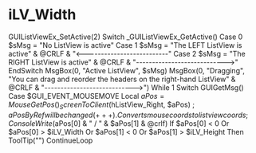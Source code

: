 # iLV_Width
GUIListViewEx_SetActive(2) Switch _GUIListViewEx_GetActive() Case 0 $sMsg = "No ListView is active" Case 1 $sMsg = "The LEFT ListView is active" &amp; @CRLF &amp; "&lt;--------------------------" Case 2 $sMsg = "The RIGHT ListView is active" &amp; @CRLF &amp; "---------------------------->" EndSwitch MsgBox(0, "Active ListView", $sMsg) MsgBox(0, "Dragging", "You can drag and reorder the headers on the right-hand ListView" &amp; @CRLF &amp; "---------------------------->") While 1 Switch GUIGetMsg() Case $GUI_EVENT_MOUSEMOVE Local $aPos = MouseGetPos() _ScreenToClient($hListView_Right, $aPos) ; $aPos ByRef will be changed (+++) . Converts mouse coords to listview coords ; ConsoleWrite($aPos[0] &amp; " / " &amp; $aPos[1] &amp; @crlf) If $aPos[0] &lt; 0 Or $aPos[0] > $iLV_Width Or $aPos[1] &lt; 0 Or $aPos[1] > $iLV_Height Then ToolTip("") ContinueLoop
